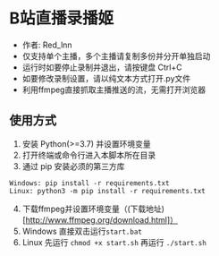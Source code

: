 #  B站直播录播姬
- 作者: Red_lnn
- 仅支持单个主播，多个主播请复制多份并分开单独启动
- 运行时如要停止录制并退出，请按键盘 Ctrl+C
- 如要修改录制设置，请以纯文本方式打开.py文件
- 利用ffmpeg直接抓取主播推送的流，无需打开浏览器

## 使用方式
1. 安装 Python(>=3.7) 并设置环境变量
2. 打开终端或命令行进入本脚本所在目录
3. 通过 pip 安装必须的第三方库
```
Windows: pip install -r requirements.txt
Linux: python3 -m pip install -r requirements.txt
```
4. 下载ffmpeg并设置环境变量（(下载地址)[http://www.ffmpeg.org/download.html]）
5. Windows 直接双击运行`start.bat`
6. Linux 先运行 `chmod +x start.sh` 再运行 `./start.sh`